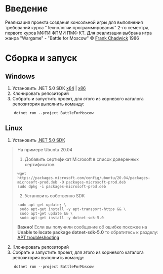﻿# Введение 
Реализация проекта создания консольной игры для выполнения требований курса "Технологии программирования" 2-го семестра, первого курса МФТИ ФПМИ ПМФ КТ.
Для реализации выбрана игра жанра "Wargame" - "Battle for Moscow" © [Frank Chadwick][i1] 1986

[i1]: https://en.wikipedia.org/wiki/Frank_Chadwick

# Сборка и запуск
## Windows
1.	Установить .NET 5.0 SDK [x64](https://dotnet.microsoft.com/download/dotnet/thank-you/sdk-5.0.201-windows-x64-installer) | [x86](https://dotnet.microsoft.com/download/dotnet/thank-you/sdk-5.0.201-windows-x86-installer)
2.	Клонировать репозиторий
3.	Собрать и запустить проект, для этого из корневого каталога репозитория выполнить команду:
```
    dotnet run --project BattleForMoscow
```

## Linux
1.	Установить [.NET 5.0 SDK](https://docs.microsoft.com/ru-ru/dotnet/core/install/linux)
> На примере Ubuntu 20.04
> 1. Добавить сертификат Microsoft в список доверенных сертификатов
> ``` 
> wget https://packages.microsoft.com/config/ubuntu/20.04/packages-microsoft-prod.deb -O packages-microsoft-prod.deb
> sudo dpkg -i packages-microsoft-prod.deb
> ```
> 2. Установить собственно SDK
> ```
>sudo apt-get update; \
>  sudo apt-get install -y apt-transport-https && \
>  sudo apt-get update && \
>  sudo apt-get install -y dotnet-sdk-5.0
> ```
> **Важно**!
> Если вы получили сообщение об ошибке похожее на **Unable to locate package dotnet-sdk-5.0** то обратитесь к разделу: [APT troubleshooting](https://docs.microsoft.com/ru-ru/dotnet/core/install/linux-ubuntu#apt-troubleshooting)

2.	Клонировать репозиторий
3.	Собрать и запустить проект, для этого из корневого каталога репозитория выполнить команду:
```
    dotnet run --project BattleForMoscow
```

